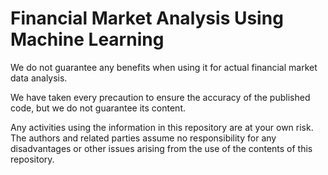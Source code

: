 # Financial Market Analysis Using Machine Learning

We do not guarantee any benefits when using it for actual financial market data analysis.

We have taken every precaution to ensure the accuracy of the published code, but we do not guarantee its content.

Any activities using the information in this repository are at your own risk. The authors and related parties assume no responsibility for any disadvantages or other issues arising from the use of the contents of this repository.

